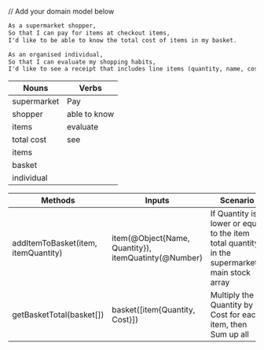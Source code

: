 // Add your domain model below

```md
As a supermarket shopper,
So that I can pay for items at checkout items,
I'd like to be able to know the total cost of items in my basket.

As an organised individual,
So that I can evaluate my shopping habits,
I'd like to see a receipt that includes line items (quantity, name, cost) and the total cost.
```

| Nouns | Verbs
| ------ | ------
| supermarket | Pay
| shopper |  able to know
| items | evaluate
| total cost |  see
| items |  
| basket |
| individual |

| Methods | Inputs | Scenario | Outputs
| ------ | ------ | ------ | -----
| addItemToBasket(item, itemQuantity) | item(@Object{Name, Quantity}), itemQuatinty(@Number) | If Quantity is lower or equal to the item total quantity in the supermarket's main stock array  | item Object is added to Basket array which is filled with other all other item objects
| getBasketTotal(basket[]) | basket([item{Quantity, Cost}]) | Multiply the Quantity by Cost for each item, then Sum up all  | totalCost(@Number)

